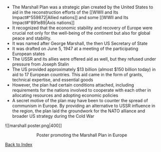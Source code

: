 - The Marshall Plan was a strategic plan created by the United States to aid in the reconstruction efforts of the [[WWII and Its Impact#^559872|Allied nations]] and some [[WWII and Its Impact#^891e89|Axis nations]]
- It recognized that the economic stability and recovery of Europe were crucial not only for the well-being of the continent but also for global peace and stability.
- It was named after George Marshall, the then US Secretary of State
- It was drafted on June 5, 1947 at a meeting of the participating European states
- The USSR and its allies were offered aid as well, but they refused under pressure from Joseph Stalin
- The US provided approximately $13 billion (almost $150 billion today) in aid to 17 European countries. This aid came in the form of grants, technical expertise, and essential goods
- However, the plan had certain conditions attached, including requirements for the nations involved to cooperate with each other in allocating resources and adopting economic policies
- A secret motive of the plan may have been to counter the spread of communism in Europe. By providing an alternative to USSR influence in the region, the plan laid the groundwork for the NATO alliance and broader US strategy during the Cold War


![[marshall poster.png|400]]
<center>Poster promoting the Marshall Plan in Europe</center>

[Back to Index](Index)